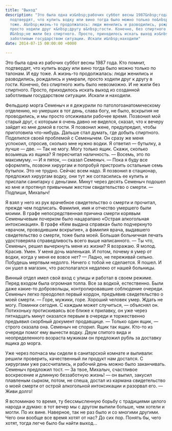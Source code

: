 ```yaml
---
title: "Выход"
description: "Это была одна из&nbsp;рабочих суббот весны 1987&nbsp;года. Кто помнит,
  подтвердят, что купить водку или вино тогда было можно только по&nbsp;талонам. И&nbsp;еду
  тоже. А&nbsp;жизнь-то продолжалась: люди женились и разводились, рождались и&nbsp;умирали,
  просто ходили друг к&nbsp;другу в&nbsp;гости. Конечно, без спиртного жить было невозможно.
  И&nbsp;не жили без спиртного. Просто, приходилось искать выход из&nbsp;созданной
  заботливым государством ситуации. Искали и&nbsp;находили"
date: 2014-07-15 00:00:00 +0000

---
```

Это была одна из рабочих суббот весны 1987 года. Кто помнит, подтвердят, что купить водку или вино тогда было можно только по талонам. И еду тоже. А жизнь-то продолжалась: люди женились и разводились, рождались и умирали, просто ходили друг к другу в гости. Конечно, без спиртного жить было невозможно. И не жили без спиртного. Просто, приходилось искать выход из созданной заботливым государством ситуации. Искали и находили.

Фельдшер морга Семеныч и я дежурили по патологоанатомическому отделению, но умерших в тот день, слава богу, не было, вскрытия не проводились, и мы просто отсиживали рабочее время. Позвонил мой старый друг, с которым я очень давно не виделся, сказал, что к вечеру зайдет ко мне домой в гости. Я позвонил жене, предупредил, чтобы приготовила что-нибудь. Дальше стал думать, где добыть спиртного. Поделился своей проблемой с Семенычем. Он сразу же меня успокоил, спросив, сколько мне нужно водки. Я ответил — бутылку, а лучше — две.
— Так не могу. Могу только ящик. Скажи, сколько возьмешь из ящика?
Я пересчитал наличность.
— Восемь, это по максимуму.
— И я пяток, — сказал Семеныч. — Пока я буду все оформлять, позвони хирургам и попробуй пристроить остальные семь бутылок. Это не трудно. Сейчас всем надо.
Я позвонил в стационар, предложил хирургам водку, они тут же согласились ее купить и прислали санитарку с деньгами. Минут через десять Семеныч подошел ко мне и протянул привычным жестом свидетельство о смерти.
— Подпиши, Михалыч!

Я взял у него из рук врачебное свидетельство о смерти и прочитал, прежде чем подписать. Фамилия, имя и отчество умершего были моими. В графе непосредственная причина смерти корявым Семенычевым почерком было нацарапано «Острая алкогольная интоксикация». В графе «Кем выдана справка» было подчеркнуто «врачом, проводившим вскрытие», а фамилия врача, выдавшего свидетельство о смерти, тоже была моей. Большая больничная печать удостоверяла справедливость всего выше написанного.
— Ты что, Семеныч, решил вычеркнуть меня из жизни? Я возражаю. Я молод. Красив. Умен. У меня дочь маленькая. И потом, почему я умер от водки, когда у меня ее вовсе нет?
— Ладно, не переживай сильно. Побудешь мертвым недолго. Ничего с тобой не сделается. Я пошел.
И он ушел в магазин, что располагался недалеко от нашей больницы.

Винный отдел имел свой вход с улицы и работал в своем режиме. Перед входом была огромная толпа. Все за водкой, естественно. Были даже какие-то добровольцы, контролировавшие соблюдение очереди. Семеныч легко преодолел первый кордон, предъявив свидетельство о моей смерти.
— Горе, мужики, горе. Хороший человек умер. Ждать не могу. Поминки сегодня. С каждым может случиться, — объяснял он.
Потихоньку протискиваясь все ближе к прилавку, он уже через пятнадцать минут оказался первым в очереди и торжественно предъявил скорбный документ продавщице.
— Только один ящик, — строго сказала она. Семеныч не спорил. Ящик так ящик. Кто-то из очереди помог ему вынести водку. Двум спитого вида и неопределенного возраста мужикам он предложил рубль за доставку ящика до морга.

Уже через полчаса мы сидели в санитарской комнате и выпивали: решили проверить, качественный ли продукт нам достался. С хирургами уже рассчитались, и рабочий день можно было заканчивать. Семеныч предложил тост.
— За твое, Михалыч, счастливое воскресение и длинную беззаботную жизнь! — он выпил, закусил плавленым сырком, потом, не спеша, достал из кармана свидетельство о моей смерти от острой алкогольной интоксикации и разорвал его. — Живи долго!

Я вспоминаю то время, ту бессмысленную борьбу с традициями целого народа и думаю: в тот вечер мы с другом выпили больше, чем хотели и могли. По их вине. Наверное, так не раз было и со многими другими. Чего они вообще все время хотят от нас? До сих пор. Понять бы, чего хотят, тогда легче было бы найти выход...